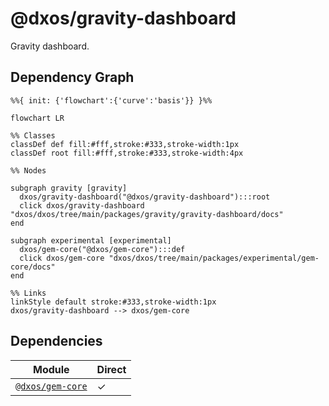 # @dxos/gravity-dashboard

Gravity dashboard.

## Dependency Graph

```mermaid
%%{ init: {'flowchart':{'curve':'basis'}} }%%

flowchart LR

%% Classes
classDef def fill:#fff,stroke:#333,stroke-width:1px
classDef root fill:#fff,stroke:#333,stroke-width:4px

%% Nodes

subgraph gravity [gravity]
  dxos/gravity-dashboard("@dxos/gravity-dashboard"):::root
  click dxos/gravity-dashboard "dxos/dxos/tree/main/packages/gravity/gravity-dashboard/docs"
end

subgraph experimental [experimental]
  dxos/gem-core("@dxos/gem-core"):::def
  click dxos/gem-core "dxos/dxos/tree/main/packages/experimental/gem-core/docs"
end

%% Links
linkStyle default stroke:#333,stroke-width:1px
dxos/gravity-dashboard --> dxos/gem-core
```

## Dependencies

| Module | Direct |
|---|---|
| [`@dxos/gem-core`](../../../experimental/gem-core/docs/README.md) | &check; |
